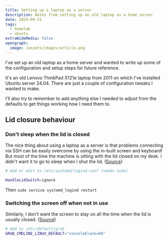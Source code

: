 ```yaml
---
title: Setting up a laptop as a server
description: Notes from setting up an old laptop as a home server
date: 2024-09-21
tags:
  - homelab
  - ubuntu
extraWideMedia: false
opengraph:
  image: /assets/images/article.png
---
```


I've set up an old laptop as a home server and wanted to write up some of the configuration and setup steps for future reference.

It's an old Lenovo ThinkPad X121e laptop from 2011 on which I've installed Ubuntu server 24.04. There are just a couple of configuration tweaks I wanted to make.

I'll also try to remember to add anything else I needed to adjust from the defaults to get things working how I need them to.

## Lid closure behaviour

### Don't sleep when the lid is closed


The nice thing about using a laptop as a server is that problems connecting via SSH can be easily overcome by using the in-built screen and keyboard!
But most of the time the machine is sitting with the lid closed on my desk. I didn't want it to go to sleep when I shut the lid. ([Source](https://askubuntu.com/questions/15520/how-can-i-tell-ubuntu-to-do-nothing-when-i-close-my-laptop-lid))

```bash
# Add or edit to /etc/systemd/logind.conf (needs sudo)

HandleLidSwitch=ignore
```

Then `sudo service systemd_logind restart`

### Switching the screen off when not in use


Similarly, I don't want the screen to stay on all the time when the lid is usually closed. ([Source](https://askubuntu.com/a/1076734))

```bash
# Add to /etc/default/grub
GRUB_CMDLINE_LINUX_DEFAULT="consoleblank=60"
```